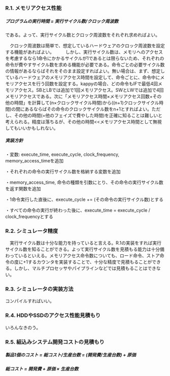 ### R.1. メモリアクセス性能
##### プログラムの実行時間 = 実行サイクル数/クロック周波数
である。よって、実行サイクル数とクロック周波数をそれぞれ求めればよい。  

　クロック周波数は簡単で、想定しているハードウェアのクロック周波数を設定する機能があればよい。
　
　しかし、実行サイクル数は、メモリへのアクセスを考慮するなら1命令にかかるサイクルが1であるとは限らないため、それぞれの命令が費やすサイクル数を求める機能が必要である。命令ごとの必要サイクル数の情報があるならばそれをそのまま設定すればよい。無い場合は、まず、想定しているハードウェアのメモリアクセス時間を設定して、命令ごとに、命令中にメモリアクセスを行う回数を設定する。kappyの場合、どの命令もIFで最低4回メモリアクセス。SBとLBでは追加で1回メモリアクセス。SWとLWでは追加で4回メモリアクセスである。次に「メモリアクセス時間×メモリアクセス回数+その他の時間」を計算して(n×クロックサイクル時間)から((n+1)クロックサイクル時間)の間にあるならばその命令のクロックサイクル数をn+1とすればよい。ただし、その他の時間(=他のフェイズで費やした時間)を正確に知ることは難しいと考えられる。精度は落ちるが、その他の時間<<メモリアクセス時間として無視してもいいかもしれない。
##### 実装方針
・変数: execute_time, execute_cycle, clock_frequency, memory_access_timeを追加

・それぞれの命令の実行サイクル数を格納する変数を追加

・memory_access_time, 命令の種類を引数にとり、その命令の実行サイクル数を返す関数を追加

・1命令実行した直後に、execute_cycle += (その命令の実行サイクル数)とする

・すべての命令の実行が終わった後に、execute_time = execute_cycle / clock_frequencyとする

### R.2. シミュレータ精度
　実行サイクル数は十分な能力を持っていると言える。R.1の実装をすれば実行サイクル数を知ることができる。よって実行サイクル数を見積もる能力は十分備わっているといえる。メモリアクセス命令数についても、ロード命令、ストア命令の度に+1するカウンタを実装することで、十分な精度で見積もることができる。しかし、マルチプロセッサやパイプラインなどでは見積もることはできない。

### R.3. シミュレータの実装方法
コンパイルすればいい。

### R.4. HDDやSSDのアクセス性能見積もり
いろんなきのう。

### R.5. 組込みシステム開発コストの見積もり
##### 製品1個のコスト = 総コスト/生産台数 = (開発費/生産台数) + 原価
##### 総コスト = 開発費 + 原価 × 生産台数
